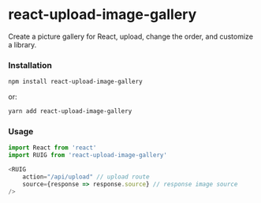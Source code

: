 # react-upload-image-gallery

Create a picture gallery for React, upload, change the order, and customize a library.

### Installation 
```bash
npm install react-upload-image-gallery
```

or:
```bash
yarn add react-upload-image-gallery
```


### Usage
```javascript
import React from 'react'
import RUIG from 'react-upload-image-gallery'

<RUIG
	action="/api/upload" // upload route
   	source={response => response.source} // response image source
/>
```